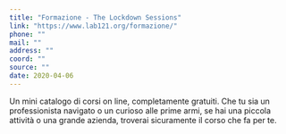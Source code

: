 ```yaml
---
title: "Formazione - The Lockdown Sessions"
link: "https://www.lab121.org/formazione/"
phone: ""
mail: ""
address: ""
coord: ""
source: ""
date: 2020-04-06
---
```


Un mini catalogo di corsi on line, completamente gratuiti. Che tu sia un professionista navigato o un curioso alle prime armi, se hai una piccola attività o una grande azienda, troverai sicuramente il corso che fa per te.





